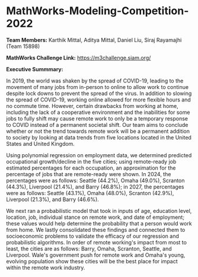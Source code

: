 # MathWorks-Modeling-Competition-2022
**Team Members:** Karthik Mittal, Aditya Mittal, Daniel Liu, Siraj Rayamajhi (Team 15898)

**MathWorks Challenge Link:** https://m3challenge.siam.org/

**Executive Summmary:**

In 2019, the world was shaken by the spread of COVID-19, leading to the movement of many jobs from in-person to online to allow work to continue despite lock downs to prevent the spread of the virus. In addition to slowing the spread of COVID-19, working online allowed for more flexible hours and no commute time. However, certain drawbacks from working at home, including the lack of a cooperative environment and the inabilities for some jobs to fully shift may cause remote work to only be a temporary response to COVID instead of a permanent societal shift. Our team aims to conclude whether or not the trend towards remote work will be a permanent addition to society by looking at data trends from five locations located in the United States and United Kingdom.

Using polynomial regression on employment data, we determined predicted occupational growth/decline in the five cities; using remote-ready job estimated percentages for each occupation, an approximation for the percentage of jobs that are remote-ready were shown. In 2024, the percentages were as follows: Seattle (44.2%), Omaha (49.0%), Scranton (44.3%), Liverpool (21.4%), and Barry (46.8%); in 2027, the percentages were as follows: Seattle (43.1%), Omaha (48.0%), Scranton (42.9%), Liverpool (21.3%), and Barry (46.6%).

We next ran a probabilistic model that took in inputs of age, education level, location, job, individual stance on remote work, and date of employment; these values would help determine the probability that a person would work from home. We lastly consolidated these findings and connected them to socioeconomic problems to validate the efficacy of our regression and probabilistic algorithms. In order of remote working's impact from most to least, the cities are as follows: Barry, Omaha, Scranton, Seattle, and Liverpool. Wale's government push for remote work and Omaha's young, evolving population show these cities will be the best place for impact within the remote work industry.
